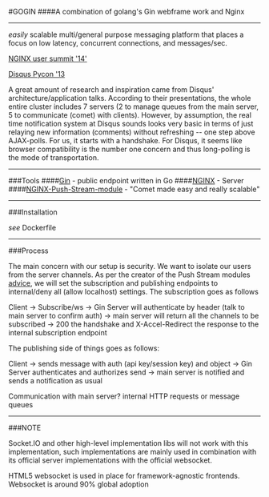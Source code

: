 #GOGIN
####A combination of golang's Gin webframe work and Nginx
***

*easily* scalable multi/general purpose messaging platform that places a focus
on low latency, concurrent connections, and messages/sec.

[NGINX user summit '14'](https://www.youtube.com/watch?v=yL4Q7D4ynxU)

[Disqus Pycon '13](https://www.youtube.com/watch?v=5A5Iw9z6z2s)

A great amount of research and inspiration came from Disqus' architecture/application
talks. According to their presentations, the whole entire cluster includes 7 servers (2 to manage queues from the main server, 5 to communicate (comet) with clients). However, by assumption, the real time notification system at Disqus sounds looks very basic in terms of just relaying new information (comments) without refreshing -- one step above AJAX-polls. For us, it starts with a handshake. For Disqus, it seems like browser compatibility is the number one concern and thus long-polling is the mode of transportation.  
***
###Tools
####[Gin](https://github.com/gin-gonic/gin) - public endpoint written in Go
####[NGINX](http://nginx.org/) - Server
####[NGINX-Push-Stream-module](https://github.com/wandenberg/nginx-push-stream-module) - "Comet made easy and really scalable"
***

###Installation

*see* Dockerfile

***
###Process

The main concern with our setup is security. We want to isolate our users from the server channels. As per the creator of the Push Stream modules [advice](https://groups.google.com/forum/#!topic/nginxpushstream/rEPdXl3vNpA), we will set the subscription and publishing endpoints to internal/deny all (allow localhost) settings. The subscription goes as follows

Client -> Subscribe/ws -> Gin Server will authenticate by header (talk to main server to confirm auth)  -> main server will return all the channels to be subscribed -> 200 the handshake and X-Accel-Redirect the response to the internal subscription endpoint

The publishing side of things goes as follows:

Client -> sends message with auth (api key/session key) and object -> Gin Server authenticates and authorizes send -> main server is notified and sends a notification as usual

Communication with main server?  internal HTTP requests or message queues
***
###NOTE

Socket.IO and other high-level implementation libs will not work with this implementation, such implementations are mainly used in combination
with its official server implementations with the official websocket.


HTML5 websocket is used in place for framework-agnostic frontends. Websocket is around 90% global adoption
